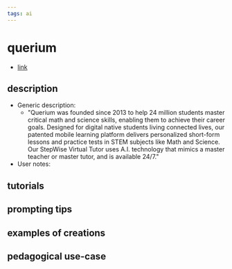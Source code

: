 ```yaml
---
tags: ai 
---
```



# querium


* [link](https://www.querium.com/about-us/)

## description
* Generic description: 
    * "Querium was founded since 2013 to help 24 million students master critical math and science skills, enabling them to achieve their career goals. Designed for digital native students living connected lives, our patented mobile learning platform delivers personalized short-form lessons and practice tests in STEM subjects like Math and Science. Our StepWise Virtual Tutor uses A.I. technology that mimics a master teacher or master tutor, and is available 24/7."
* User notes:

## tutorials

## prompting tips

## examples of creations 

## pedagogical use-case 